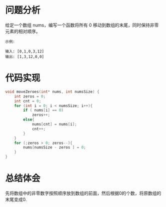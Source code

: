 # 问题分析
给定一个数组 nums，编写一个函数将所有 0 移动到数组的末尾，同时保持非零元素的相对顺序。

	示例:
	
	输入: [0,1,0,3,12]
	输出: [1,3,12,0,0]
# 代码实现
```C
void moveZeroes(int* nums, int numsSize) {
    int zeros = 0;
    int cnt = 0;
    for (int i = 0; i < numsSize; i++){
        if ( nums[i] == 0) 
            zeros++;
        else{
            nums[cnt] = nums[i];
            cnt++;
        }
    }
    for (;zeros > 0; zeros--){
        nums[numsSize - zeros ] = 0;
    }
}
```
# 总结体会
先将数组中的非零数字按照顺序放到数组的前面，然后根据0的个数，将原数组的末尾变成0.
